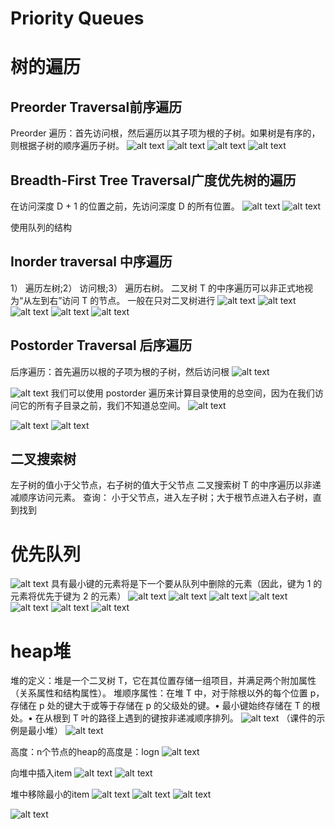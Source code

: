 # Priority Queues

# 树的遍历
## Preorder Traversal前序遍历
Preorder 遍历：首先访问根，然后遍历以其子项为根的子树。如果树是有序的，则根据子树的顺序遍历子树。
![alt text](image.png)
![alt text](image-4.png)
![alt text](image-10.png)
![alt text](image-11.png)

## Breadth-First Tree Traversal广度优先树的遍历
在访问深度 D + 1 的位置之前，先访问深度 D 的所有位置。
![alt text](image-1.png)
![alt text](image-6.png)

使用队列的结构
## Inorder traversal 中序遍历
1） 遍历左树;2） 访问根;3） 遍历右树。
二叉树 T 的中序遍历可以非正式地视为“从左到右”访问 T 的节点。
一般在只对二叉树进行
![alt text](image-2.png)
![alt text](image-3.png)
![alt text](image-7.png)
![alt text](image-12.png)
![alt text](image-13.png)

## Postorder Traversal 后序遍历
后序遍历：首先遍历以根的子项为根的子树，然后访问根
![alt text](image-9.png)

![alt text](image-5.png)
我们可以使用 postorder 遍历来计算目录使用的总空间，因为在我们访问它的所有子目录之前，我们不知道总空间。
![alt text](image-8.png)

![alt text](image-14.png)
![alt text](image-15.png)
## 二叉搜索树
左子树的值小于父节点，右子树的值大于父节点
二叉搜索树 T 的中序遍历以非递减顺序访问元素。
查询：
小于父节点，进入左子树；大于根节点进入右子树，直到找到

# 优先队列
![alt text](image-16.png)
具有最小键的元素将是下一个要从队列中删除的元素（因此，键为 1 的元素将优先于键为 2 的元素）
![alt text](image-19.png)
![alt text](image-22.png)
![alt text](image-17.png)
![alt text](image-18.png)
![alt text](image-20.png)
![alt text](image-21.png)
![alt text](image-23.png)

# heap堆
堆的定义：堆是一个二叉树 T，它在其位置存储一组项目，并满足两个附加属性（关系属性和结构属性）。
堆顺序属性：在堆 T 中，对于除根以外的每个位置 p，存储在 p 处的键大于或等于存储在 p 的父级处的键。• 最小键始终存储在 T 的根处。• 在从根到 T 叶的路径上遇到的键按非递减顺序排列。
![alt text](image-24.png)
（课件的示例是最小堆）
![alt text](image-25.png)

高度：n个节点的heap的高度是：logn
![alt text](image-26.png)

向堆中插入item
![alt text](image-27.png)
![alt text](image-28.png)

堆中移除最小的item
![alt text](image-29.png)
![alt text](image-30.png)
![alt text](image-31.png)

![alt text](image-32.png)